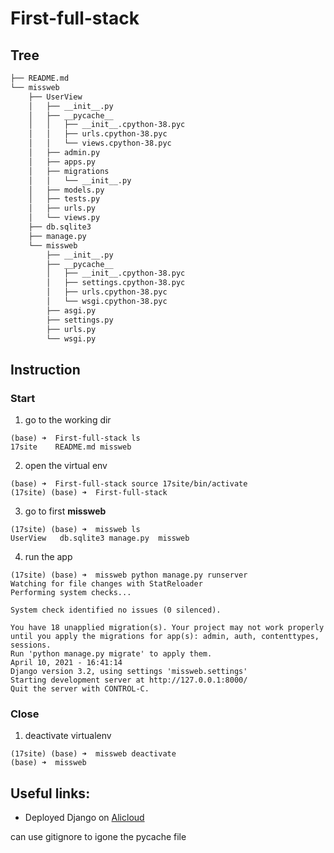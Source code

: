 # First-full-stack

## Tree

```bash 
├── README.md
└── missweb
    ├── UserView
    │   ├── __init__.py
    │   ├── __pycache__
    │   │   ├── __init__.cpython-38.pyc
    │   │   ├── urls.cpython-38.pyc
    │   │   └── views.cpython-38.pyc
    │   ├── admin.py
    │   ├── apps.py
    │   ├── migrations
    │   │   └── __init__.py
    │   ├── models.py
    │   ├── tests.py
    │   ├── urls.py
    │   └── views.py
    ├── db.sqlite3
    ├── manage.py
    └── missweb
        ├── __init__.py
        ├── __pycache__
        │   ├── __init__.cpython-38.pyc
        │   ├── settings.cpython-38.pyc
        │   ├── urls.cpython-38.pyc
        │   └── wsgi.cpython-38.pyc
        ├── asgi.py
        ├── settings.py
        ├── urls.py
        └── wsgi.py
```

## Instruction 
### Start

1. go to the working dir
```
(base) ➜  First-full-stack ls
17site    README.md missweb
```
2. open the virtual env 
```
(base) ➜  First-full-stack source 17site/bin/activate
(17site) (base) ➜  First-full-stack 
```
3. go to first **missweb**
```
(17site) (base) ➜  missweb ls
UserView   db.sqlite3 manage.py  missweb
```
4. run the app 
```
(17site) (base) ➜  missweb python manage.py runserver
Watching for file changes with StatReloader
Performing system checks...

System check identified no issues (0 silenced).

You have 18 unapplied migration(s). Your project may not work properly until you apply the migrations for app(s): admin, auth, contenttypes, sessions.
Run 'python manage.py migrate' to apply them.
April 10, 2021 - 16:41:14
Django version 3.2, using settings 'missweb.settings'
Starting development server at http://127.0.0.1:8000/
Quit the server with CONTROL-C.
```

### Close

1. deactivate virtualenv 
```
(17site) (base) ➜  missweb deactivate
(base) ➜  missweb 
```

## Useful links:

- Deployed Django on [Alicloud](https://www.alibabacloud.com/blog/deploy-django-application-on-alibaba-cloud_595833)

can use gitignore to igone the pycache file
